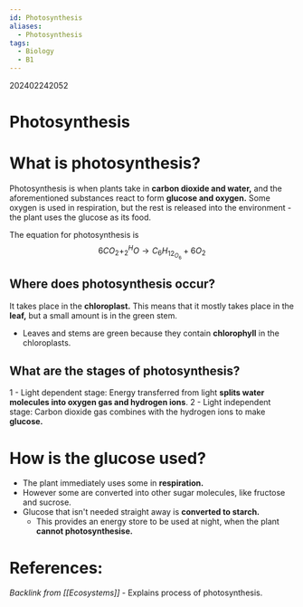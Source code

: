 ```yaml
---
id: Photosynthesis
aliases:
  - Photosynthesis
tags:
  - Biology
  - B1
---
```

202402242052

# Photosynthesis

# What is photosynthesis?

Photosynthesis is when plants take in **carbon dioxide and water,** and the aforementioned substances react to form **glucose and oxygen.** Some oxygen is used in respiration, but the rest is released into the environment - the plant uses the glucose as its food.

The equation for photosynthesis is $$6CO_2 + ^H_2O \rightarrow C_6H_12_O_6 + 6O_2$$

## Where does photosynthesis occur?

It takes place in the **chloroplast.** This means that it mostly takes place in the **leaf,** but a small amount is in the green stem.

- Leaves and stems are green because they contain **chlorophyll** in the chloroplasts.

## What are the stages of photosynthesis?

1 - Light dependent stage: Energy transferred from light **splits water molecules into oxygen gas and hydrogen ions**.
2 - Light independent stage: Carbon dioxide gas combines with the hydrogen ions to make **glucose.** 

# How is the glucose used? 

- The plant immediately uses some in **respiration.**
- However some are converted into other sugar molecules, like fructose and sucrose.
- Glucose that isn't needed straight away is **converted to starch.**
    - This provides an energy store to be used at night, when the plant **cannot photosynthesise.** 

# **References:** 

*Backlink from [[Ecosystems]]* - Explains process of photosynthesis.
